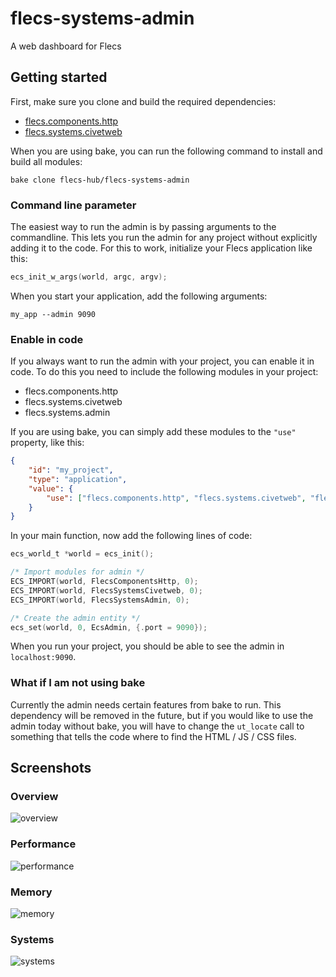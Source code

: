 # flecs-systems-admin
A web dashboard for Flecs

## Getting started
First, make sure you clone and build the required dependencies:

- [flecs.components.http](https://github.com/flecs-hub/flecs-components-http)
- [flecs.systems.civetweb](https://github.com/flecs-hub/flecs-systems-civetweb)

When you are using bake, you can run the following command to install and build all modules:

```
bake clone flecs-hub/flecs-systems-admin
```

### Command line parameter
The easiest way to run the admin is by passing arguments to the commandline. This lets you run the admin for any project without explicitly adding it to the code. For this to work, initialize your Flecs application like this:

```c
ecs_init_w_args(world, argc, argv);
```

When you start your application, add the following arguments:

```
my_app --admin 9090
```

### Enable in code
If you always want to run the admin with your project, you can enable it in code. To do this you need to include the following modules in your project:

- flecs.components.http
- flecs.systems.civetweb
- flecs.systems.admin

If you are using bake, you can simply add these modules to the `"use"` property, like this:

```json
{
    "id": "my_project",
    "type": "application",
    "value": {
        "use": ["flecs.components.http", "flecs.systems.civetweb", "flecs.systems.admin"]
    }
}
```

In your main function, now add the following lines of code:

```c
ecs_world_t *world = ecs_init();

/* Import modules for admin */
ECS_IMPORT(world, FlecsComponentsHttp, 0);
ECS_IMPORT(world, FlecsSystemsCivetweb, 0);
ECS_IMPORT(world, FlecsSystemsAdmin, 0);

/* Create the admin entity */
ecs_set(world, 0, EcsAdmin, {.port = 9090});
```

When you run your project, you should be able to see the admin in `localhost:9090`.

### What if I am not using bake
Currently the admin needs certain features from bake to run. This dependency will be removed in the future, but if you would like to use the admin today without bake, you will have to change the `ut_locate` call to something that tells the code where to find the HTML / JS / CSS files.

## Screenshots
### Overview
![overview](https://user-images.githubusercontent.com/9919222/57315993-0bdf6900-70f5-11e9-9a79-97333370009f.png)

### Performance
![performance](https://user-images.githubusercontent.com/9919222/57316044-36312680-70f5-11e9-9116-561384af581f.png)

### Memory
![memory](https://user-images.githubusercontent.com/9919222/57316115-5bbe3000-70f5-11e9-868d-dbf2a7d89e16.png)

### Systems
![systems](https://user-images.githubusercontent.com/9919222/57316158-70022d00-70f5-11e9-9e21-32497c0cb662.png)


